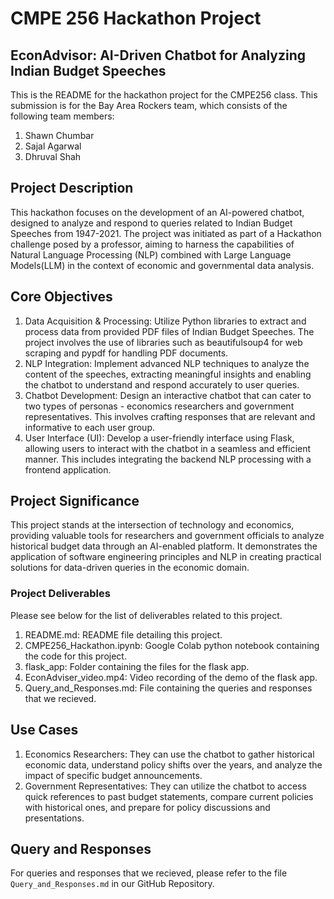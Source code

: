 # CMPE 256 Hackathon Project

## EconAdvisor: AI-Driven Chatbot for Analyzing Indian Budget Speeches

This is the README for the hackathon project for the CMPE256 class. This submission is for the Bay Area Rockers team, which consists of the following team members:

1. Shawn Chumbar
2. Sajal Agarwal
3. Dhruval Shah

## Project Description

This hackathon focuses on the development of an AI-powered chatbot, designed to analyze and respond to queries related to Indian Budget Speeches from 1947-2021. The project was initiated as part of a Hackathon challenge posed by a professor, aiming to harness the capabilities of Natural Language Processing (NLP) combined with Large Language Models(LLM) in the context of economic and governmental data analysis.

## Core Objectives

1. Data Acquisition & Processing: Utilize Python libraries to extract and process data from provided PDF files of Indian Budget Speeches. The project involves the use of libraries such as beautifulsoup4 for web scraping and pypdf for handling PDF documents.
2. NLP Integration: Implement advanced NLP techniques to analyze the content of the speeches, extracting meaningful insights and enabling the chatbot to understand and respond accurately to user queries.
3. Chatbot Development: Design an interactive chatbot that can cater to two types of personas - economics researchers and government representatives. This involves crafting responses that are relevant and informative to each user group.
4. User Interface (UI): Develop a user-friendly interface using Flask, allowing users to interact with the chatbot in a seamless and efficient manner. This includes integrating the backend NLP processing with a frontend application.

## Project Significance

This project stands at the intersection of technology and economics, providing valuable tools for researchers and government officials to analyze historical budget data through an AI-enabled platform. It demonstrates the application of software engineering principles and NLP in creating practical solutions for data-driven queries in the economic domain.

### Project Deliverables

Please see below for the list of deliverables related to this project.

1. README.md: README file detailing this project.
2. CMPE256_Hackathon.ipynb: Google Colab python notebook containing the code for this project.
3. flask_app: Folder containing the files for the flask app.
4. EconAdviser_video.mp4: Video recording of the demo of the flask app.
5. Query_and_Responses.md: File containing the queries and responses that we recieved.

## Use Cases

1. Economics Researchers: They can use the chatbot to gather historical economic data, understand policy shifts over the years, and analyze the impact of specific budget announcements.
2. Government Representatives: They can utilize the chatbot to access quick references to past budget statements, compare current policies with historical ones, and prepare for policy discussions and presentations.

## Query and Responses

For queries and responses that we recieved, please refer to the file `Query_and_Responses.md` in our GitHub Repository.
